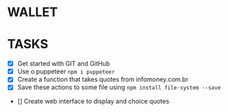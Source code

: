 #                                  WALLET  

# TASKS

- [x] Get started with GIT and GitHub
- [x] Use o puppeteer `npm i puppeteer` 
- [x] Create a function that takes quotes from infomoney.com.br 
- [x] Save these actions to some file using `npm install file-system --save`
- [] Create web interface to display and choice quotes
